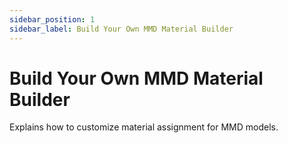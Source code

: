 ```yaml
---
sidebar_position: 1
sidebar_label: Build Your Own MMD Material Builder
---
```


# Build Your Own MMD Material Builder

Explains how to customize material assignment for MMD models. 